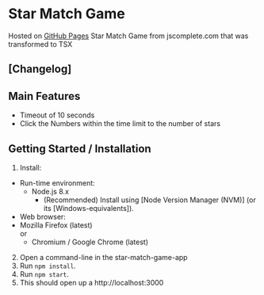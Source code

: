 # Star Match Game

Hosted on [GitHub Pages](https://tcgaryau.github.io/star-match-game)
Star Match Game from jscomplete.com that was transformed to TSX

## [Changelog]

## Main Features

- Timeout of 10 seconds
- Click the Numbers within the time limit to the number of stars

## Getting Started / Installation

1. Install:

- Run-time environment:
  - Node.js 8.x
    - (Recommended) Install using [Node Version Manager (NVM)] (or its
      [Windows-equivalents]).
- Web browser:
- Mozilla Firefox (latest) \
   or
  - Chromium / Google Chrome (latest)

2. Open a command-line in the star-match-game-app
3. Run `npm install`.
4. Run `npm start`.
5. This should open up a http://localhost:3000
